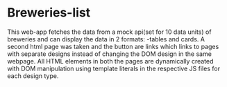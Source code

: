 # Breweries-list

This web-app fetches the data from a mock api(set for 10 data units) of breweries and can display the data in 2 formats: -tables and cards.
A second html page was taken and the button are links which links to pages with separate designs instead of changing the DOM design in the same webpage.
All HTML elements in both the pages are dynamically created with DOM manipulation using template literals in the respective JS files for each design type.
